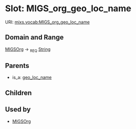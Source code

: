 
# Slot: MIGS_org_geo_loc_name




URI: [mixs.vocab:MIGS_org_geo_loc_name](https://w3id.org/mixs/vocab/MIGS_org_geo_loc_name)


## Domain and Range

[MIGSOrg](MIGSOrg.md) ->  <sub>REQ</sub> [String](types/String.md)

## Parents

 *  is_a: [geo_loc_name](geo_loc_name.md)

## Children


## Used by

 * [MIGSOrg](MIGSOrg.md)
